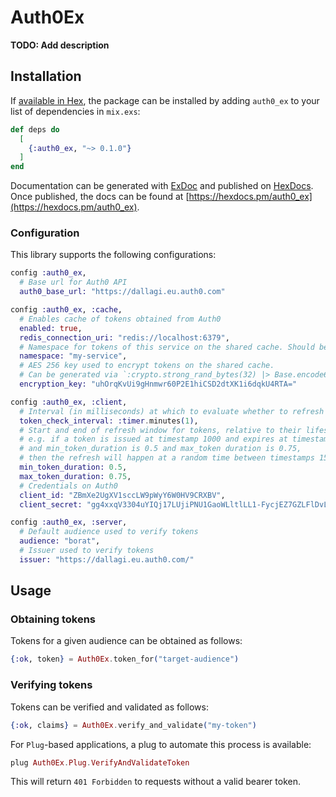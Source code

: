 # Auth0Ex

**TODO: Add description**

## Installation

If [available in Hex](https://hex.pm/docs/publish), the package can be installed
by adding `auth0_ex` to your list of dependencies in `mix.exs`:

```elixir
def deps do
  [
    {:auth0_ex, "~> 0.1.0"}
  ]
end
```

Documentation can be generated with [ExDoc](https://github.com/elixir-lang/ex_doc)
and published on [HexDocs](https://hexdocs.pm). Once published, the docs can
be found at [https://hexdocs.pm/auth0_ex](https://hexdocs.pm/auth0_ex).

### Configuration

This library supports the following configurations:

```elixir
config :auth0_ex,
  # Base url for Auth0 API
  auth0_base_url: "https://dallagi.eu.auth0.com"

config :auth0_ex, :cache,
  # Enables cache of tokens obtained from Auth0
  enabled: true,
  redis_connection_uri: "redis://localhost:6379",
  # Namespace for tokens of this service on the shared cache. Should be unique per service (e.g., the service name)
  namespace: "my-service",
  # AES 256 key used to encrypt tokens on the shared cache.
  # Can be generated via `:crypto.strong_rand_bytes(32) |> Base.encode64()`.
  encryption_key: "uhOrqKvUi9gHnmwr60P2E1hiCSD2dtXK1i6dqkU4RTA="

config :auth0_ex, :client,
  # Interval (in milliseconds) at which to evaluate whether to refresh locally stored tokens.
  token_check_interval: :timer.minutes(1),
  # Start and end of refresh window for tokens, relative to their lifespans.
  # e.g. if a token is issued at timestamp 1000 and expires at timestamp 2000,
  # and min_token_duration is 0.5 and max_token duration is 0.75,
  # then the refresh will happen at a random time between timestamps 1500 and 1750.
  min_token_duration: 0.5,
  max_token_duration: 0.75,
  # Credentials on Auth0
  client_id: "ZBmXe2UgXV1sccLW9pWyY6W0HV9CRXBV",
  client_secret: "gg4xxqV3304uYIQj17LUjiPNU1GaoWLltlLL1-FycjEZ7GZLFlDvLcQFqJ6v2oPH"

config :auth0_ex, :server,
  # Default audience used to verify tokens
  audience: "borat",
  # Issuer used to verify tokens
  issuer: "https://dallagi.eu.auth0.com/"
```

## Usage

### Obtaining tokens

Tokens for a given audience can be obtained as follows:

```elixir
{:ok, token} = Auth0Ex.token_for("target-audience")
```

### Verifying tokens

Tokens can be verified and validated as follows:

```elixir
{:ok, claims} = Auth0Ex.verify_and_validate("my-token")
```

For `Plug`-based applications, a plug to automate this process is available:

```elixir
plug Auth0Ex.Plug.VerifyAndValidateToken
```

This will return `401 Forbidden` to requests without a valid bearer token.
